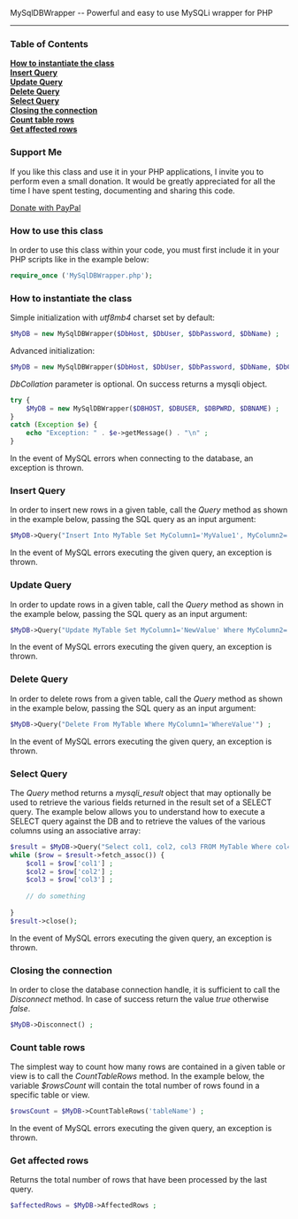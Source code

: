 MySqlDBWrapper -- Powerful and easy to use MySQLi wrapper for PHP
<hr>

### Table of Contents

**[How to instantiate the class](#how-to-instantiate-the-class)**  
**[Insert Query](#insert-query)**  
**[Update Query](#update-query)**  
**[Delete Query](#delete-query)**  
**[Select Query](#select-query)**  
**[Closing the connection](#closing-the-connection)**  
**[Count table rows](#count-table-rows)**  
**[Get affected rows](#get-affected-rows)**  

### Support Me

If you like this class and use it in your PHP applications, I invite you to perform even a small donation. It would be greatly appreciated for all the time I have spent testing, documenting and sharing this code.

[Donate with PayPal](https://www.paypal.com/donate/?hosted_button_id=HRJK39W2JKQZQ)

### How to use this class
In order to use this class within your code, you must first include it in your PHP scripts like in the example below:

```php
require_once ('MySqlDBWrapper.php');
```
### How to instantiate the class
Simple initialization with *utf8mb4* charset set by default:
```php
$MyDB = new MySqlDBWrapper($DbHost, $DbUser, $DbPassword, $DbName) ;
```

Advanced initialization:
```php
$MyDB = new MySqlDBWrapper($DbHost, $DbUser, $DbPassword, $DbName, $DbCollation) ;
```
*DbCollation* parameter is optional. On success returns a mysqli object.

```php
try {
    $MyDB = new MySqlDBWrapper($DBHOST, $DBUSER, $DBPWRD, $DBNAME) ;
}
catch (Exception $e) {
    echo "Exception: " . $e->getMessage() . "\n" ;
}
```

In the event of MySQL errors when connecting to the database, an exception is thrown.

### Insert Query
In order to insert new rows in a given table, call the *Query* method as shown in the example below, passing the SQL query as an input argument:
```php
$MyDB->Query("Insert Into MyTable Set MyColumn1='MyValue1', MyColumn2='MyValue2', MyColumn3='MyValue3'") ;
```

In the event of MySQL errors executing the given query, an exception is thrown.

### Update Query
In order to update rows in a given table, call the *Query* method as shown in the example below, passing the SQL query as an input argument:
```php
$MyDB->Query("Update MyTable Set MyColumn1='NewValue' Where MyColumn2='WhereValue'") ;
```

In the event of MySQL errors executing the given query, an exception is thrown.

### Delete Query
In order to delete rows from a given table, call the *Query* method as shown in the example below, passing the SQL query as an input argument:
```php
$MyDB->Query("Delete From MyTable Where MyColumn1='WhereValue'") ;
```

In the event of MySQL errors executing the given query, an exception is thrown.

### Select Query
The *Query* method returns a *mysqli_result* object that may optionally be used to retrieve the various fields returned in the result set of a SELECT query. The example below allows you to understand how to execute a SELECT query against the DB and to retrieve the values of the various columns using an associative array:
```php
$result = $MyDB->Query("Select col1, col2, col3 FROM MyTable Where col4!=0") ;
while ($row = $result->fetch_assoc()) {
    $col1 = $row['col1'] ;
    $col2 = $row['col2'] ;
    $col3 = $row['col3'] ;
    
    // do something
    
}
$result->close();
```

In the event of MySQL errors executing the given query, an exception is thrown.

### Closing the connection
In order to close the database connection handle, it is sufficient to call the *Disconnect* method. In case of success return the value *true* otherwise *false*.
```php
$MyDB->Disconnect() ;
```
### Count table rows
The simplest way to count how many rows are contained in a given table or view is to call the *CountTableRows* method. In the example below, the variable *$rowsCount* will contain the total number of rows found in a specific table or view.
```php
$rowsCount = $MyDB->CountTableRows('tableName') ;
```
In the event of MySQL errors executing the given query, an exception is thrown.

### Get affected rows
Returns the total number of rows that have been processed by the last query.
```php
$affectedRows = $MyDB->AffectedRows ;
```
